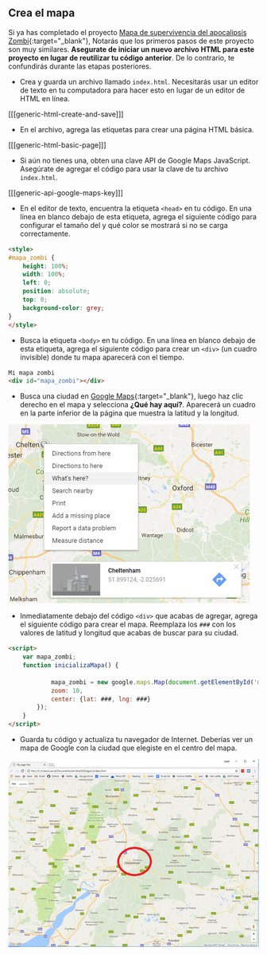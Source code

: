 ## Crea el mapa

Si ya has completado el proyecto [Mapa de supervivencia del apocalipsis Zombi](https://projects.raspberrypi.org/en/projects/zombie-apocalypse-map){:target="_blank"}, Notarás que los primeros pasos de este proyecto son muy similares. **Asegurate de iniciar un nuevo archivo HTML para este proyecto en lugar de reutilizar tu código anterior**. De lo contrario, te confundirás durante las etapas posteriores.

+ Crea y guarda un archivo llamado `index.html`. Necesitarás usar un editor de texto en tu computadora para hacer esto en lugar de un editor de HTML en línea.

[[[generic-html-create-and-save]]]

+ En el archivo, agrega las etiquetas para crear una página HTML básica.

[[[generic-html-basic-page]]]

+ Si aún no tienes una, obten una clave API de Google Maps JavaScript. Asegúrate de agregar el código para usar la clave de tu archivo `index.html`.

[[[generic-api-google-maps-key]]]

+ En el editor de texto, encuentra la etiqueta `<head>` en tu código. En una línea en blanco debajo de esta etiqueta, agrega el siguiente código para configurar el tamaño del y qué color se mostrará si no se carga correctamente.

```html
<style>
#mapa_zombi {
    height: 100%;
    width: 100%;
    left: 0;
    position: absolute;
    top: 0;  
    background-color: grey;
}
</style>
```

+ Busca la etiqueta `<body>` en tu código. En una línea en blanco debajo de esta etiqueta, agrega el siguiente código para crear un `<div>` (un cuadro invisible) donde tu mapa aparecerá con el tiempo.

```html
Mi mapa zombi
<div id="mapa_zombi"></div>
```

+ Busca una ciudad en [Google Maps](http://maps.google.com){:target="_blank"}, luego haz clic derecho en el mapa y selecciona **¿Qué hay aquí?**. Aparecerá un cuadro en la parte inferior de la página que muestra la latitud y la longitud.

![Encontrando la latitud y la longitud](images/whats-here.png)

+ Inmediatamente debajo del código `<div>` que acabas de agregar, agrega el siguiente código para crear el mapa. Reemplaza los `###` con los valores de latitud y longitud que acabas de buscar para su ciudad.

```html
<script>
    var mapa_zombi;
    function inicializaMapa() {

            mapa_zombi = new google.maps.Map(document.getElementById('mapa_zombi'), {
            zoom: 10,
            center: {lat: ###, lng: ###}
        });
    }
</script>
```

+ Guarda tu código y actualiza tu navegador de Internet. Deberías ver un mapa de Google con la ciudad que elegiste en el centro del mapa.

![Mapa centrado](images/centered-map.png)
